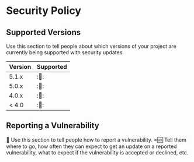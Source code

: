 # Security Policy

## Supported Versions

Use this section to tell people about which versions of your project are
currently being supported with security updates.

| Version | Supported          |
| ------- | ------------------ |
| 5.1.x   | :👀:               |
| 5.0.x   | :👀:               |
| 4.0.x   | :👀:               |
| < 4.0   | :👀:               |

## Reporting a Vulnerability
🦄
Use this section to tell people how to report a vulnerability.
=🆘
Tell them where to go, how often they can expect to get an update on a
reported vulnerability, what to expect if the vulnerability is accepted or
declined, etc.
